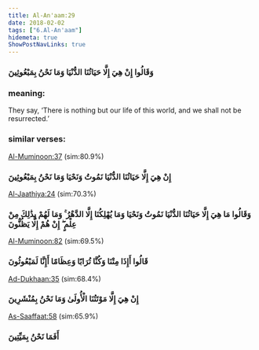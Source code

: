 ```yaml
---
title: Al-An'aam:29
date: 2018-02-02
tags: ["6.Al-An'aam"]
hidemeta: true 
ShowPostNavLinks: true 
---
```

### وَقَالُوا إِنْ هِيَ إِلَّا حَيَاتُنَا الدُّنْيَا وَمَا نَحْنُ بِمَبْعُوثِينَ
### meaning: 
They say, ‘There is nothing but our life of this world, and we shall not be resurrected.’
### similar verses: 

[Al-Muminoon:37](/23/37) (sim:80.9%)

### إِنْ هِيَ إِلَّا حَيَاتُنَا الدُّنْيَا نَمُوتُ وَنَحْيَا وَمَا نَحْنُ بِمَبْعُوثِينَ

[Al-Jaathiya:24](/45/24) (sim:70.3%)

### وَقَالُوا مَا هِيَ إِلَّا حَيَاتُنَا الدُّنْيَا نَمُوتُ وَنَحْيَا وَمَا يُهْلِكُنَا إِلَّا الدَّهْرُ ۚ وَمَا لَهُمْ بِذَٰلِكَ مِنْ عِلْمٍ ۖ إِنْ هُمْ إِلَّا يَظُنُّونَ

[Al-Muminoon:82](/23/82) (sim:69.5%)

### قَالُوا أَإِذَا مِتْنَا وَكُنَّا تُرَابًا وَعِظَامًا أَإِنَّا لَمَبْعُوثُونَ

[Ad-Dukhaan:35](/44/35) (sim:68.4%)

### إِنْ هِيَ إِلَّا مَوْتَتُنَا الْأُولَىٰ وَمَا نَحْنُ بِمُنْشَرِينَ

[As-Saaffaat:58](/37/58) (sim:65.9%)

### أَفَمَا نَحْنُ بِمَيِّتِينَ
